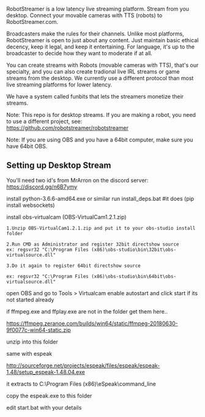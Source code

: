 RobotStreamer is a low latency live streaming platform. Stream from you desktop. Connect your movable cameras with TTS (robots) to RobotStreamer.com.

Broadcasters make the rules for their channels. Unlike most platforms, RobotStreamer is open to just about any content. Just maintain basic ethical decency, keep it legal, and keep it entertaining. For language, it's up to the broadcaster to decide how they want to moderate if at all.


You can create streams with Robots (movable cameras with TTS), that's our specialty, and you can also create tradional live IRL streams or game streams from the desktop. We currently use a different protocol than most live streaming platforms for lower latency.

We have a system called funbits that lets the streamers monetize their streams.

Note: This repo is for desktop streams. If you are making a robot, you need to use a different project, see: https://github.com/robotstreamer/robotstreamer

Note: If you are using OBS and you have a 64bit computer, make sure you have 64bit OBS.


<h2>Setting up Desktop Stream</h2>

You'll need two id's from MrArron on the discord server:
https://discord.gg/n6B7ymy


install python-3.6.6-amd64.exe or similar
run install_deps.bat #it does (pip install websockets)

install obs-virtualcam (OBS-VirtualCam1.2.1.zip)

	1.Unzip OBS-VirtualCam1.2.1.zip and put it to your obs-studio install folder
	
	2.Run CMD as Administrator and register 32bit directshow source
	ex: regsvr32 "C:\Program Files (x86)\obs-studio\bin\32bit\obs-virtualsource.dll"
	
	3.Do it again to register 64bit directshow source
	
	ex: regsvr32 "C:\Program Files (x86)\obs-studio\bin\64bit\obs-virtualsource.dll"



open OBS and go to Tools > Virtualcam
	enable autostart and click start if its not started already



if ffmpeg.exe and ffplay.exe are not in the folder get them here..

https://ffmpeg.zeranoe.com/builds/win64/static/ffmpeg-20180630-9f0077c-win64-static.zip

unzip into this folder

same with espeak

http://sourceforge.net/projects/espeak/files/espeak/espeak-1.48/setup_espeak-1.48.04.exe

it extracts to C:\Program Files (x86)\eSpeak\command_line


copy the espeak.exe to this folder


edit start.bat with your details



